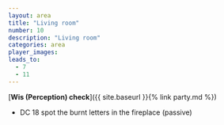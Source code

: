 ```yaml
---
layout: area
title: "Living room"
number: 10
description: "Living room"
categories: area
player_images:
leads_to:
  - 7
  - 11
---
```



[**Wis (Perception) check**]({{ site.baseurl }}{% link party.md %})
* DC 18 spot the burnt letters in the fireplace (passive)


